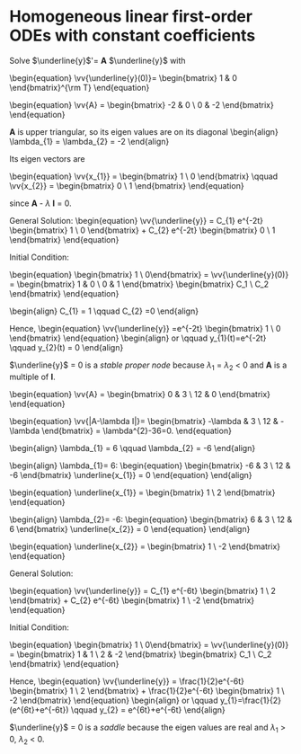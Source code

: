 # Homogeneous linear first-order ODEs with constant coefficients
Solve $\underline{y}$'= **A** $\underline{y}$ with 

\begin{equation}
\vv{\underline{y}(0)}= 
\begin{bmatrix} 1 & 0 \end{bmatrix}^{\rm T} 
\end{equation}

\begin{equation}
\vv{A} = \begin{bmatrix} -2 & 0  \\ 0 & -2  \end{bmatrix} 
\end{equation}


**A** is upper triangular, so its eigen values are on its diagonal 
\begin{align} 
\lambda_{1} = \lambda_{2} = -2 
\end{align}

Its eigen vectors are 

\begin{equation}
\vv{x_{1}} = \begin{bmatrix} 1 \\ 0  \end{bmatrix} \qquad
\vv{x_{2}} = \begin{bmatrix} 0  \\  1  \end{bmatrix}
\end{equation}

since **A** - $\lambda$ **I** = 0. 

General Solution: 
\begin{equation}
\vv{\underline{y}} = C_{1} e^{-2t} \begin{bmatrix} 1 \\ 0 \end{bmatrix} + C_{2} e^{-2t} \begin{bmatrix} 0 \\ 1 \end{bmatrix}
\end{equation}


Initial Condition: 

\begin{equation}
\begin{bmatrix} 1 \\ 0\end{bmatrix} = \vv{\underline{y}(0)} = \begin{bmatrix} 1 & 0 \\ 0 & 1 \end{bmatrix} \begin{bmatrix} C_1 \\ C_2 \end{bmatrix}
\end{equation}

\begin{align} 
C_{1} = 1 \qquad C_{2} =0 
\end{align}

Hence, 
\begin{equation}
\vv{\underline{y}} =e^{-2t}
\begin{bmatrix} 1 \\ 0 \end{bmatrix} 
\end{equation}
\begin{align} 
or \qquad y_{1}(t)=e^{-2t} \qquad y_{2}(t) = 0
\end{align}

$\underline{y}$ = 0 is a *stable proper node* because $\lambda_{1}$ = $\lambda_{2}$ $\lt$ 0 and **A** is a multiple of **I**. 
 
\begin{equation} 
\vv{A} = \begin{bmatrix} 0 & 3 \\ 12 & 0 \end{bmatrix} 
\end{equation} 

\begin{equation}
\vv{|A-\lambda I|}= 
\begin{bmatrix} 
-\lambda & 3  \\ 12 & -\lambda \end{bmatrix} = \lambda^{2}-36=0. 
\end{equation}

\begin{align} 
\lambda_{1} = 6 \qquad \lambda_{2} = -6
\end{align} 
 
\begin{align} 
\lambda_{1}= 6:
\begin{equation} 
\begin{bmatrix} -6 & 3 \\ 12 & -6 \end{bmatrix} \underline{x_{1}} = 0 
\end{equation}
\end{align} 

\begin{equation}
\underline{x_{1}} = \begin{bmatrix} 1 \\ 2 \end{bmatrix}
\end{equation} 

\begin{align} 
\lambda_{2}= -6:
\begin{equation} 
\begin{bmatrix} 6 & 3 \\ 12 & 6 \end{bmatrix} \underline{x_{2}} = 0 
\end{equation}
\end{align} 

\begin{equation}
\underline{x_{2}} = \begin{bmatrix} 1 \\ -2 \end{bmatrix}
\end{equation} 

General Solution: 

\begin{equation}
\vv{\underline{y}} = C_{1} e^{-6t} \begin{bmatrix} 1 \\ 2 \end{bmatrix} + C_{2} e^{-6t} \begin{bmatrix} 1 \\ -2 \end{bmatrix}
\end{equation}

Initial Condition: 

\begin{equation}
\begin{bmatrix} 1 \\ 0\end{bmatrix} = \vv{\underline{y}(0)} = \begin{bmatrix} 1 & 1 \\ 2 & -2 \end{bmatrix} \begin{bmatrix} C_1 \\ C_2 \end{bmatrix}
\end{equation}

Hence, 
\begin{equation}
\vv{\underline{y}} = \frac{1}{2}e^{-6t} \begin{bmatrix} 1 \\ 2 \end{bmatrix} + \frac{1}{2}e^{-6t} \begin{bmatrix} 1 \\ -2 \end{bmatrix}
\end{equation}
\begin{align} 
or \qquad y_{1}=\frac{1}{2}(e^{6t}+e^{-6t}) \qquad y_{2} = e^{6t}+e^{-6t}
\end{align}

$\underline{y}$ = 0 is a *saddle* because the eigen values are real and $\lambda_{1}$ $\gt$ 0, $\lambda_{2}$ $\lt$ 0.



